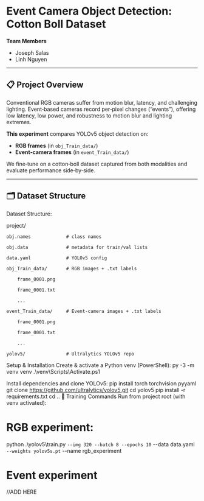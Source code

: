 # Event Camera Object Detection: Cotton Boll Dataset

**Team Members**  
- Joseph Salas  
- Linh Nguyen  

---

## 📋 Project Overview

Conventional RGB cameras suffer from motion blur, latency, and challenging lighting. Event‑based cameras record per‑pixel changes (“events”), offering low latency, low power, and robustness to motion blur and lighting extremes.

**This experiment** compares YOLOv5 object detection on:
- **RGB frames** (in `obj_Train_data/`)  
- **Event‑camera frames** (in `event_Train_data/`)  

We fine‑tune on a cotton‑boll dataset captured from both modalities and evaluate performance side‑by‑side.

---

## 🗂 Dataset Structure

Dataset Structure:

project/

    obj.names             # class names
    
    obj.data              # metadata for train/val lists
    
    data.yaml             # YOLOv5 config
    
    obj_Train_data/       # RGB images + .txt labels
    
        frame_0001.png
        
        frame_0001.txt
        
        ...
        
    event_Train_data/     # Event‑camera images + .txt labels
    
        frame_0001.png
        
        frame_0001.txt
        
        ...
        
    yolov5/               # Ultralytics YOLOv5 repo
    

Setup & Installation
Create & activate a Python venv (PowerShell):
py -3 -m venv venv
.\venv\Scripts\Activate.ps1

Install dependencies and clone YOLOv5:
pip install torch torchvision pyyaml
git clone https://github.com/ultralytics/yolov5.git
cd yolov5
pip install -r requirements.txt
cd ..
🚅 Training Commands
Run from project root (with venv activated):
# RGB experiment:
python .\yolov5\train.py `
  --img 320 --batch 8 --epochs 10 `
  --data data.yaml `
  --weights yolov5s.pt `
  --name rgb_experiment

# Event experiment
//ADD HERE
